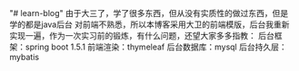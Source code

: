 "# learn-blog" 
由于大三了，学了很多东西，但从没有实质性的做过东西，但是学的都是java后台 对前端不熟悉，所以本博客采用大卫的前端模版，后台我重新实现一遍，作为一次实习前的锻炼，有什么问题，还望大家多多指教：
后台框架：spring boot 1.5.1
前端渲染：thymeleaf
后台数据库：mysql
后台持久层：mybatis
